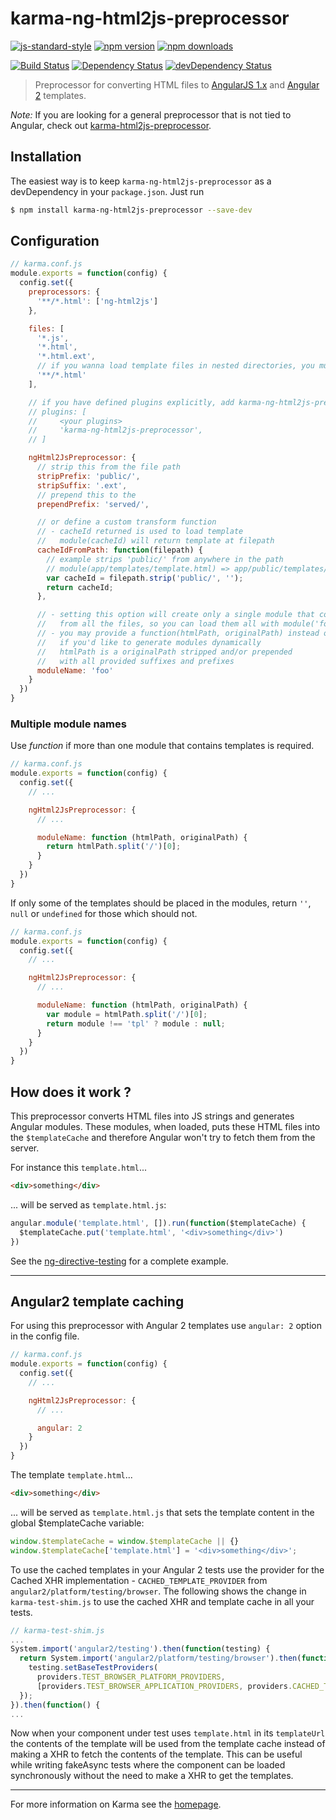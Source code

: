 # karma-ng-html2js-preprocessor

[![js-standard-style](https://img.shields.io/badge/code%20style-standard-brightgreen.svg?style=flat-square)](https://github.com/karma-runner/karma-ng-html2js-preprocessor)
 [![npm version](https://img.shields.io/npm/v/karma-ng-html2js-preprocessor.svg?style=flat-square)](https://www.npmjs.com/package/karma-ng-html2js-preprocessor) [![npm downloads](https://img.shields.io/npm/dm/karma-ng-html2js-preprocessor.svg?style=flat-square)](https://www.npmjs.com/package/karma-ng-html2js-preprocessor)

[![Build Status](https://img.shields.io/travis/karma-runner/karma-ng-html2js-preprocessor/master.svg?style=flat-square)](https://travis-ci.org/karma-runner/karma-ng-html2js-preprocessor) [![Dependency Status](https://img.shields.io/david/karma-runner/karma-ng-html2js-preprocessor.svg?style=flat-square)](https://david-dm.org/karma-runner/karma-ng-html2js-preprocessor) [![devDependency Status](https://img.shields.io/david/dev/karma-runner/karma-ng-html2js-preprocessor.svg?style=flat-square)](https://david-dm.org/karma-runner/karma-ng-html2js-preprocessor#info=devDependencies)

> Preprocessor for converting HTML files to [AngularJS 1.x](http://angularjs.org/) and [Angular 2](http://angular.io/) templates.

*Note:* If you are looking for a general preprocessor that is not tied to Angular, check out [karma-html2js-preprocessor](https://github.com/karma-runner/karma-html2js-preprocessor).

## Installation

The easiest way is to keep `karma-ng-html2js-preprocessor` as a devDependency in your `package.json`. Just run

```bash
$ npm install karma-ng-html2js-preprocessor --save-dev
```

## Configuration
```js
// karma.conf.js
module.exports = function(config) {
  config.set({
    preprocessors: {
      '**/*.html': ['ng-html2js']
    },

    files: [
      '*.js',
      '*.html',
      '*.html.ext',
      // if you wanna load template files in nested directories, you must use this
      '**/*.html'
    ],

    // if you have defined plugins explicitly, add karma-ng-html2js-preprocessor
    // plugins: [
    //     <your plugins>
    //     'karma-ng-html2js-preprocessor',
    // ]

    ngHtml2JsPreprocessor: {
      // strip this from the file path
      stripPrefix: 'public/',
      stripSuffix: '.ext',
      // prepend this to the
      prependPrefix: 'served/',

      // or define a custom transform function
      // - cacheId returned is used to load template
      //   module(cacheId) will return template at filepath
      cacheIdFromPath: function(filepath) {
        // example strips 'public/' from anywhere in the path
        // module(app/templates/template.html) => app/public/templates/template.html
        var cacheId = filepath.strip('public/', '');
        return cacheId;
      },

      // - setting this option will create only a single module that contains templates
      //   from all the files, so you can load them all with module('foo')
      // - you may provide a function(htmlPath, originalPath) instead of a string
      //   if you'd like to generate modules dynamically
      //   htmlPath is a originalPath stripped and/or prepended
      //   with all provided suffixes and prefixes
      moduleName: 'foo'
    }
  })
}
```

### Multiple module names

Use *function* if more than one module that contains templates is required.

```js
// karma.conf.js
module.exports = function(config) {
  config.set({
    // ...

    ngHtml2JsPreprocessor: {
      // ...

      moduleName: function (htmlPath, originalPath) {
        return htmlPath.split('/')[0];
      }
    }
  })
}
```

If only some of the templates should be placed in the modules,
return `''`, `null` or `undefined` for those which should not.

```js
// karma.conf.js
module.exports = function(config) {
  config.set({
    // ...

    ngHtml2JsPreprocessor: {
      // ...

      moduleName: function (htmlPath, originalPath) {
        var module = htmlPath.split('/')[0];
        return module !== 'tpl' ? module : null;
      }
    }
  })
}
```


## How does it work ?

This preprocessor converts HTML files into JS strings and generates Angular modules. These modules, when loaded, puts these HTML files into the `$templateCache` and therefore Angular won't try to fetch them from the server.

For instance this `template.html`...
```html
<div>something</div>
```
... will be served as `template.html.js`:
```js
angular.module('template.html', []).run(function($templateCache) {
  $templateCache.put('template.html', '<div>something</div>')
})
```

See the [ng-directive-testing](https://github.com/vojtajina/ng-directive-testing) for a complete example.

----

## Angular2 template caching

For using this preprocessor with Angular 2 templates use `angular: 2` option in the config file.

```js
// karma.conf.js
module.exports = function(config) {
  config.set({
    // ...

    ngHtml2JsPreprocessor: {
      // ...

      angular: 2
    }
  })
}
```

The template `template.html`...
```html
<div>something</div>
```
... will be served as `template.html.js` that sets the template content in the global $templateCache variable:
```js
window.$templateCache = window.$templateCache || {}
window.$templateCache['template.html'] = '<div>something</div>';
```

To use the cached templates in your Angular 2 tests use the provider for the Cached XHR implementation - `CACHED_TEMPLATE_PROVIDER` from `angular2/platform/testing/browser`. The following shows the change in `karma-test-shim.js` to use the cached XHR and template cache in all your tests.
```js
// karma-test-shim.js
...
System.import('angular2/testing').then(function(testing) {
  return System.import('angular2/platform/testing/browser').then(function(providers) {
    testing.setBaseTestProviders(
      providers.TEST_BROWSER_PLATFORM_PROVIDERS,
      [providers.TEST_BROWSER_APPLICATION_PROVIDERS, providers.CACHED_TEMPLATE_PROVIDER]);
  });
}).then(function() {
...
```

Now when your component under test uses `template.html` in its `templateUrl` the contents of the template will be used from the template cache instead of making a XHR to fetch the contents of the template. This can be useful while writing fakeAsync tests where the component can be loaded synchronously without the need to make a XHR to get the templates.

---

For more information on Karma see the [homepage].


[homepage]: http://karma-runner.github.com
